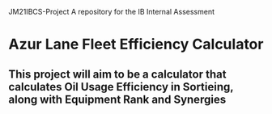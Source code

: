 JM21IBCS-Project
A repository for the IB Internal Assessment 
# Azur Lane Fleet Efficiency Calculator
## This project will aim to be a calculator that calculates Oil Usage Efficiency in Sortieing, along with Equipment Rank and Synergies
